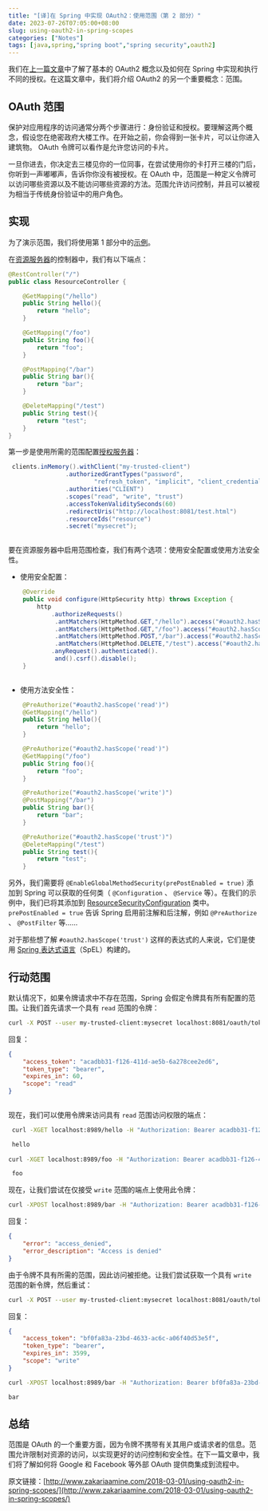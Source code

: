 ```yaml
---
title: "[译]在 Spring 中实现 OAuth2：使用范围（第 2 部分）"
date: 2023-07-26T07:05:00+08:00
slug: using-oauth2-in-spring-scopes
categories: ["Notes"]
tags: [java,spring,"spring boot","spring security",oauth2]
---
```




我们在[上一篇文章](/posts/2023/07/26/using-oauth2-in-spring/)中了解了基本的 OAuth2 概念以及如何在 Spring 中实现和执行不同的授权。在这篇文章中，我们将介绍 OAuth2 的另一个重要概念：范围。

## OAuth 范围

保护对应用程序的访问通常分两个步骤进行：身份验证和授权。要理解这两个概念，假设您在绝密政府大楼工作。在开始之前，你会得到一张卡片，可以让你进入建筑物。 OAuth 令牌可以看作是允许您访问的卡片。

一旦你进去，你决定去三楼见你的一位同事，在尝试使用你的卡打开三楼的门后，你听到一声嘟嘟声，告诉你你没有被授权。在 OAuth 中，范围是一种定义令牌可以访问哪些资源以及不能访问哪些资源的方法。范围允许访问控制，并且可以被视为相当于传统身份验证中的用户角色。

## 实现

为了演示范围，我们将使用第 1 部分中的[示例](https://github.com/zak905/oauth2-example)。

在[资源服务器](https://github.com/zak905/oauth2-example/blob/master/resource-server/src/main/java/com/gwidgets/examples/resourceserver/ResourceController.java)的控制器中，我们有以下端点：

```java
@RestController("/")
public class ResourceController {

    @GetMapping("/hello")
    public String hello(){
        return "hello";
    }

    @GetMapping("/foo")
    public String foo(){
        return "foo";
    }

    @PostMapping("/bar")
    public String bar(){
        return "bar";
    }

    @DeleteMapping("/test")
    public String test(){
        return "test";
    }
}
```

第一步是使用所需的范围配置[授权服务器](https://github.com/zak905/oauth2-example/blob/master/authorization-server/src/main/java/com/gwidgets/examples/authorizationserver/AuthorizationSecurityConfig.java#L34)：

```java
 clients.inMemory().withClient("my-trusted-client")
                .authorizedGrantTypes("password",
                        "refresh_token", "implicit", "client_credentials", "authorization_code")
                .authorities("CLIENT")
                .scopes("read", "write", "trust")
                .accessTokenValiditySeconds(60)
                .redirectUris("http://localhost:8081/test.html")
                .resourceIds("resource")
                .secret("mysecret");
 
```

要在资源服务器中启用范围检查，我们有两个选项：使用安全配置或使用方法安全性。

- 使用安全配置：

```java
	@Override
	public void configure(HttpSecurity http) throws Exception {
		http
			.authorizeRequests()
			 .antMatchers(HttpMethod.GET,"/hello").access("#oauth2.hasScope('read')")
			 .antMatchers(HttpMethod.GET,"/foo").access("#oauth2.hasScope('read')")
			 .antMatchers(HttpMethod.POST,"/bar").access("#oauth2.hasScope('write')")
			 .antMatchers(HttpMethod.DELETE,"/test").access("#oauth2.hasScope('trust')")
			.anyRequest().authenticated().
			 and().csrf().disable();
	}
 
```

- 使用方法安全性：

```java
    @PreAuthorize("#oauth2.hasScope('read')")
    @GetMapping("/hello")
    public String hello(){
        return "hello";
    }

    @PreAuthorize("#oauth2.hasScope('read')")
    @GetMapping("/foo")
    public String foo(){
        return "foo";
    }

    @PreAuthorize("#oauth2.hasScope('write')")
    @PostMapping("/bar")
    public String bar(){
        return "bar";
    }

    @PreAuthorize("#oauth2.hasScope('trust')")
    @DeleteMapping("/test")
    public String test(){
        return "test";
    }
```

另外，我们需要将 `@EnableGlobalMethodSecurity(prePostEnabled = true)` 添加到 Spring 可以获取的任何类（ `@Configuration` 、 `@Service` 等）。在我们的示例中，我们已将其添加到 [ResourceSecurityConfiguration](https://github.com/zak905/oauth2-example/blob/master/resource-server/src/main/java/com/gwidgets/examples/resourceserver/ResourceSecurityConfiguration.java#L18) 类中。 `prePostEnabled = true` 告诉 Spring 启用前注解和后注解，例如 `@PreAuthorize` 、 `@PostFilter` 等......

对于那些想了解 `#oauth2.hasScope('trust')` 这样的表达式的人来说，它们是使用 [Spring 表达式语言](https://docs.spring.io/spring/docs/4.3.12.RELEASE/spring-framework-reference/html/expressions.html)（SpEL）构建的。

## 行动范围

默认情况下，如果令牌请求中不存在范围，Spring 会假定令牌具有所有配置的范围。让我们首先请求一个具有 `read` 范围的令牌：

```bash
curl -X POST --user my-trusted-client:mysecret localhost:8081/oauth/token -d 'grant_type=client_credentials&client_id=my-trusted-client&scope=read' -H "Accept: application/json"
```

回复：

```json
{
    "access_token": "acadbb31-f126-411d-ae5b-6a278cee2ed6",
    "token_type": "bearer",
    "expires_in": 60,
    "scope": "read"
}
 
```

现在，我们可以使用令牌来访问具有 `read` 范围访问权限的端点：

```bash
 curl -XGET localhost:8989/hello -H "Authorization: Bearer acadbb31-f126-411d-ae5b-6a278cee2ed6"

 hello
 
curl -XGET localhost:8989/foo -H "Authorization: Bearer acadbb31-f126-411d-ae5b-6a278cee2ed6"

 foo
```

现在，让我们尝试在仅接受 `write` 范围的端点上使用此令牌：

```bash
curl -XPOST localhost:8989/bar -H "Authorization: Bearer acadbb31-f126-411d-ae5b-6a278cee2ed6"
```

回复：

```json
{
    "error": "access_denied",
    "error_description": "Access is denied"
}
```

由于令牌不具有所需的范围，因此访问被拒绝。让我们尝试获取一个具有 `write` 范围的新令牌，然后重试：

```bash
curl -X POST --user my-trusted-client:mysecret localhost:8081/oauth/token -d 'grant_type=client_credentials&client_id=my-trusted-client&scope=write' -H "Accept: application/json"
```

回复：

```json
{
    "access_token": "bf0fa83a-23bd-4633-ac6c-a06f40d53e5f",
    "token_type": "bearer",
    "expires_in": 3599,
    "scope": "write"
}
```

```bash
curl -XPOST localhost:8989/bar -H "Authorization: Bearer bf0fa83a-23bd-4633-ac6c-a06f40d53e5f"

bar
```

## 总结

范围是 OAuth 的一个重要方面，因为令牌不携带有关其用户或请求者的信息。范围允许限制对资源的访问，以实现更好的访问控制和安全性。在下一篇文章中，我们将了解如何将 Google 和 Facebook 等外部 OAuth 提供商集成到流程中。



原文链接：[http://www.zakariaamine.com/2018-03-01/using-oauth2-in-spring-scopes/](http://www.zakariaamine.com/2018-03-01/using-oauth2-in-spring-scopes/)
